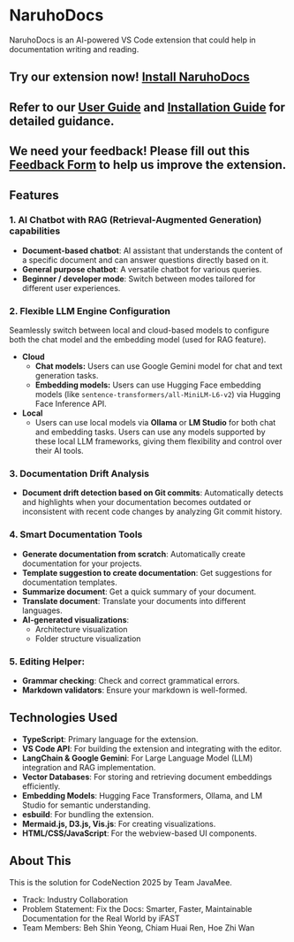# NaruhoDocs
NaruhoDocs is an AI-powered VS Code extension that could help in documentation writing and reading.

## Try our extension now! [Install NaruhoDocs](https://marketplace.visualstudio.com/items?itemName=naruhodocs.naruhodocs)
## Refer to our [User Guide]() and [Installation Guide](https://github.com/shinyeongbeh/NaruhoDocs/blob/master/INSTALLATION_GUIDE.md) for detailed guidance. 
## We need your feedback! Please fill out this [Feedback Form]() to help us improve the extension.
## Features
### 1. AI Chatbot with RAG (Retrieval-Augmented Generation) capabilities
- **Document-based chatbot**: AI assistant that understands the content of a specific document and can answer questions directly based on it.
- **General purpose chatbot**: A versatile chatbot for various queries.
- **Beginner / developer mode**: Switch between modes tailored for different user experiences.
### 2. Flexible LLM Engine Configuration
Seamlessly switch between local and cloud-based models to configure both the chat model and the embedding model (used for RAG feature).
- **Cloud**
    - **Chat models:** Users can use Google Gemini model for chat and text generation tasks.
    - **Embedding models:** Users can use Hugging Face embedding models (like `sentence-transformers/all-MiniLM-L6-v2`) via Hugging Face Inference API.
- **Local**
    - Users can use local models via **Ollama** or **LM Studio** for both chat and embedding tasks. Users can use any models supported by these local LLM frameworks, giving them flexibility and control over their AI tools.
### 3. Documentation Drift Analysis
- **Document drift detection based on Git commits**: Automatically detects and highlights when your documentation becomes outdated or inconsistent with recent code changes by analyzing Git commit history.
### 4. Smart Documentation Tools
- **Generate documentation from scratch**: Automatically create documentation for your projects.
- **Template suggestion to create documentation**: Get suggestions for documentation templates.
- **Summarize document**: Get a quick summary of your document.
- **Translate document**: Translate your documents into different languages.   
- **AI-generated visualizations**:
    - Architecture visualization
    - Folder structure visualization
### 5. Editing Helper:
- **Grammar checking**: Check and correct grammatical errors.
- **Markdown validators**: Ensure your markdown is well-formed.

## Technologies Used

*   **TypeScript**: Primary language for the extension.
*   **VS Code API**: For building the extension and integrating with the editor.
*   **LangChain & Google Gemini**: For Large Language Model (LLM) integration and RAG implementation.
*   **Vector Databases**: For storing and retrieving document embeddings efficiently.
*   **Embedding Models**: Hugging Face Transformers, Ollama, and LM Studio for semantic understanding.
*   **esbuild**: For bundling the extension.
*   **Mermaid.js, D3.js, Vis.js**: For creating visualizations.
*   **HTML/CSS/JavaScript**: For the webview-based UI components.


## About This
This is the solution for CodeNection 2025 by Team JavaMee.
- Track: Industry Collaboration
- Problem Statement: Fix the Docs: Smarter, Faster, Maintainable Documentation for the Real World by iFAST
- Team Members: Beh Shin Yeong, Chiam Huai Ren, Hoe Zhi Wan